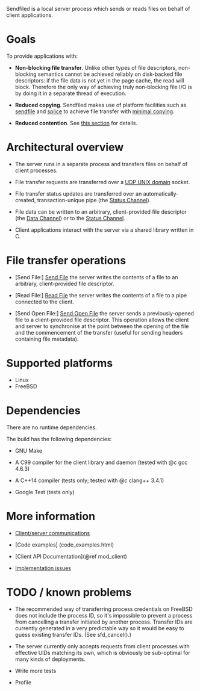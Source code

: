 Sendfiled is a local server process which sends or reads files on behalf of
client applications.

# Goals

To provide applications with:

* **Non-blocking file transfer**. Unlike other types of file descriptors,
   non-blocking semantics cannot be achieved reliably on disk-backed file
   descriptors: if the file data is not yet in the page cache, the read will
   block. Therefore the only way of achieving truly non-blocking file I/O is by
   doing it in a separate thread of execution.

* **Reduced copying**. Sendfiled makes use of platform facilities such as
   [sendfile] and [splice] to achieve file transfer with [minimal
   copying][data_copying].

* **Reduced contention**. See [this section][impl_processes] for details.

# Architectural overview

* The server runs in a separate process and transfers files on behalf of client
  processes.

* File transfer requests are transferred over a [UDP UNIX
  domain](implementation.html) socket.

* File transfer status updates are transferred over an automatically-created,
  transaction-unique pipe (the [Status Channel][status_channel]).

* File data can be written to an arbitrary, client-provided file descriptor (the
  [Data Channel][data_channel]) or to the [Status Channel][status_channel].

* Client applications interact with the server via a shared library written in
  C.

<h1 id="semantics">File transfer operations</h1>

* [Send File:] [Send File] the server writes the contents of a file to an
  arbitrary, client-provided file descriptor.

* [Read File:] [Read File] the server writes the contents of a file to a pipe
  connected to the client.

* [Send Open File:] [Send Open File] the server sends a previously-opened file
  to a client-provided file descriptor. This operation allows the client and
  server to synchronise at the point between the opening of the file and the
  commencement of the transfer (useful for sending headers containing file
  metadata).

# Supported platforms

* Linux
* FreeBSD

# Dependencies

There are no runtime dependencies.

The build has the following dependencies:

* GNU Make

* A C99 compiler for the client library and daemon (tested with @c gcc 4.6.3)

* A C++14 compiler (tests only; tested with @c clang++ 3.4.1)

* Google Test (tests only)

# More information

* [Client/server communications](messages.html)

* [Code examples] (code_examples.html)

* [Client API Documentation](@ref mod_client)

* [Implementation issues](implementation.html)

# TODO / known problems

* The recommended way of transferring process credentials on FreeBSD does not
  include the process ID, so it's impossible to prevent a process from
  cancelling a transfer initiated by another process. Transfer IDs are currently
  generated in a very predictable way so it would be easy to guess existing
  transfer IDs. (See sfd_cancel().)

* The server currently only accepts requests from client processes with
  effective UIDs matching its own, which is obviously be sub-optimal for many
  kinds of deployments.

* Write more tests

* Profile

  [status_channel]: messages.html#status_channel
  [data_channel]: messages.html#data_channel
  [data_copying]: implementation.html#data_copying
  [impl_unix_sockets]: implementation.html#unix_sockets
  [impl_udp_vs_tcp]: implementation.html#udp_vs_tcp
  [impl_processes]: implementation.html#processes
  [Read File]: messages.html#read_file
  [Send File]: messages.html#send_file
  [Send Open File]: messages.html#send_open_file
  [splice]: http://linux.die.net/man/2/splice "splice(2)"
  [sendfile]: https://www.freebsd.org/cgi/man.cgi?query=sendfile "sendfile(2)"
